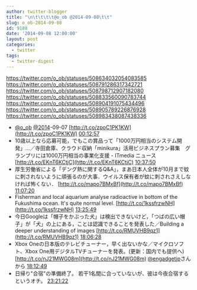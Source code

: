 ```yaml
---
author: twitter-blogger
title: "\n\t\t\t\t@o_ob @2014-09-08\t\t"
slug: o_ob-2014-09-08
id: 9188
date: '2014-09-08 12:00:00'
layout: post
categories:
  - twitter
tags:
  - twitter-digest
---
```


https://twitter.com/o_ob/statuses/508634032054083585 https://twitter.com/o_ob/statuses/508791286317342721 https://twitter.com/o_ob/statuses/508798712907182080 https://twitter.com/o_ob/statuses/508833560090783744 https://twitter.com/o_ob/statuses/508904191075434496 https://twitter.com/o_ob/statuses/508905789226876928 https://twitter.com/o_ob/statuses/508983438087438336  

*   [@o_ob](https://twitter.com/o_ob) [@2014](https://twitter.com/2014)-09-07 [http://t.co/zpoC1PK1KW](http://t.co/zpoC1PK1KW) [00:12:57](https://twitter.com/o_ob/statuses/508634032054083585)
*   10歳以上なら応募可能，でもこの賞品って「1000万円相当のシステム開発」…／寺田倉庫、クラウド収納「minikura」活用ビジネスプラン募集　グランプリには1000万円相当の事業化支援 - ITmedia ニュース [http://t.co/EKnT6KCtjC](http://t.co/EKnT6KCtjC) [10:37:50](https://twitter.com/o_ob/statuses/508791286317342721)
*   厚生労働省による「デング熱に関するQ&A」，まあ日本人全体が10月まで蚊に刺されないように頑張るのが大事．ウイルス保有者が蚊に刺されさえしなければ怖くない． [http://t.co/mapo7BMxBf](http://t.co/mapo7BMxBf) [11:07:20](https://twitter.com/o_ob/statuses/508798712907182080)
*   Fisherman and local aquarium analyse radioactive in bottom of the Fukushima ocean. It's quite normal level. [http://t.co/1kssfrzwNH](http://t.co/1kssfrzwNH) [13:25:49](https://twitter.com/o_ob/statuses/508833560090783744)
*   今日Googleは「帽子をかぶった犬」は検出できないけど，「つばの広い帽子」が「犬」の上にある，ことは認識できることを発表した／Building a deeper understanding of images [http://t.co/RMUVHB9qz1](http://t.co/RMUVHB9qz1) [18:06:28](https://twitter.com/o_ob/statuses/508904191075434496)
*   Xbox Oneの日本版のテレビチューナー，早く出ないかな／マイクロソフト、Xbox One用デジタルTVチューナーを発表。(更新：国内でも提供へ) [http://t.co/nJ21MWG08m](http://t.co/nJ21MWG08m) [@engadgetjp](https://twitter.com/engadgetjp)さんから [18:12:49](https://twitter.com/o_ob/statuses/508905789226876928)
*   日帰り"合宿"の準備終了。 若干1名間に合っていないが、彼は今夜合宿するというオチ。 [23:21:22](https://twitter.com/o_ob/statuses/508983438087438336)